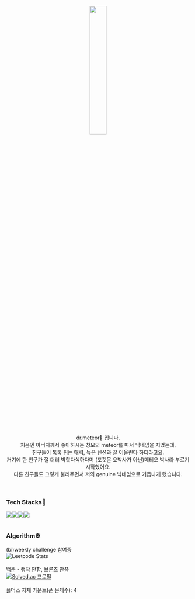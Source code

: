 
<div align="center">
<img width="30%" src="https://user-images.githubusercontent.com/48075848/198173770-7422ba47-cc27-491a-9d76-9e8c87aed0fc.png"/><br>
dr.meteor🌠 입니다.<br>처음엔 아버지께서 좋아하시는 창모의 meteor를 따서 닉네임을 지었는데,<br>친구들이 톡톡 튀는 매력, 높은 텐션과 잘 어울린다 하더라고요.<br>거기에 한 친구가 절 더러 박학다식하다며 (포켓몬 오박사가 아닌)메테오 박사라 부르기 시작했어요. <br>다른 친구들도 그렇게 불러주면서 저의 genuine 닉네임으로 거듭나게 됐습니다.</div><br><br>

### Tech Stacks🔨
<img src ="https://img.shields.io/badge/Apache Hadoop-66CCFF.svg?&style=for-the-badge&logo=Apache Hadoop&logoColor=white"/><img src ="https://img.shields.io/badge/Apache Hive-FDEE21.svg?&style=for-the-badge&logo=Apache Hive&logoColor=white"/><img src ="https://img.shields.io/badge/Apache Spark-E25A1C.svg?&style=for-the-badge&logo=Apache Spark&logoColor=white"/><img src ="https://img.shields.io/badge/Python-3776AB.svg?&style=for-the-badge&logo=Python&logoColor=white"/>
<br><br>
### Algorithm⚙️
(bi)weekly challenge 참여중<br>
![Leetcode Stats](https://leetcode.card.workers.dev/?username=secureWKkim)
<br><br>
백준 - 랭작 안함, 브론즈 안품<br>
[![Solved.ac
프로필](http://mazassumnida.wtf/api/v2/generate_badge?boj=abgkf6)](https://solved.ac/abgkf6)
<br><br>
플머스 자체 카운트(푼 문제수): 4<br><br>
<!--
**secureWKkim/secureWKkim** is a ✨ _special_ ✨ repository because its `README.md` (this file) appears on your GitHub profile.

Here are some ideas to get you started:

- 🔭 I’m currently working on ...
- 🌱 I’m currently learning ...
- 👯 I’m looking to collaborate on ...
- 🤔 I’m looking for help with ...
- 💬 Ask me about ...
- 📫 How to reach me: ...
- 😄 Pronouns: ...
- ⚡ Fun fact: ...
-->
